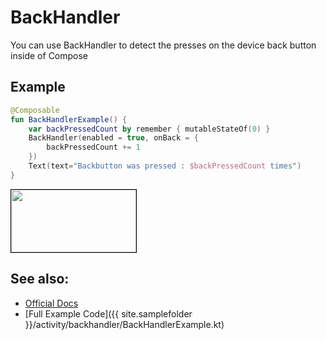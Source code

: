 <!---
This is the API of version 1.1.0
-->

# BackHandler

You can use BackHandler to detect the presses on the device back button inside of Compose

## Example
```kotlin
@Composable
fun BackHandlerExample() {
    var backPressedCount by remember { mutableStateOf(0) }
    BackHandler(enabled = true, onBack = {
        backPressedCount += 1
    })
    Text(text="Backbutton was pressed : $backPressedCount times")
}
```

<p align="left">
  <img src ="{{ site.images }}/activity/backhandler/backhandler.png"  height=100 width=200  style="border: 1px solid black;"  />
</p>

## See also:
* [Official Docs](https://developer.android.com/reference/kotlin/androidx/activity/compose/package-summary#backhandler)
* [Full Example Code]({{ site.samplefolder }}/activity/backhandler/BackHandlerExample.kt)